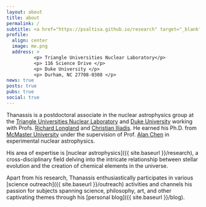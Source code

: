 ```yaml
---
layout: about
title: about
permalink: /
subtitle: <a href="https://psaltisa.github.io/research" target="_blank">Nuclear astrophysicist</a> and <a href="https://psaltisa.github.io/outreach" target="_blank">science communicator</a>
profile:
  align: center
  image: me.png
  address: >
          <p> Triangle Universities Nuclear Laboratory</p>
          <p> 116 Science Drive </p>
          <p> Duke University </p>
          <p> Durham, NC 27708-0308 </p>
news: true
posts: true
pubs: true
social: true
---
```


Thanassis is a postdoctoral associate in the nuclear astrophysics group
at the [Triangle Universities Nuclear Laboratory](https://tunl.duke.edu/) and
[Duke University](https://physics.duke.edu/) working
with Profs. [Richard Longland](https://rlongland.github.io/) and [Christian Iliadis](https://iliadis.web.unc.edu/). He earned his Ph.D. from [McMaster University](http://www.physics.mcmaster.ca/) under the supervision of Prof. [Alan Chen](http://www.physics.mcmaster.ca/~chenal/nuc_astro_struc/personal/) in experimental nuclear astrophysics.

His area of expertise is [nuclear astrophysics]({{ site.baseurl }}/research), a cross-disciplinary field delving into the intricate relationship between stellar evolution and the creation of chemical elements in the universe.

Apart from his research, Thanassis enthusiastically participates in various [science outreach]({{ site.baseurl }}/outreach) activities and channels his passion for subjects spanning science, philosophy, art, and other captivating themes through his [personal blog]({{ site.baseurl }}/blog).
